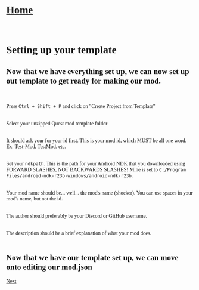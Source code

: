 # [Home](https://cgray1234.github.io/index)  
<br/>

<style>
    * {
        font-family: "Teko";
        src: url(teko-medium.otf);
    }
</style>

# Setting up your template
## Now that we have everything set up, we can now set up out template to get ready for making our mod.
<br/>

Press `Ctrl + Shift + P` and click on "Create Project from Template"  
<br/>

Select your unzipped Quest mod template folder  
<br/>

It should ask your for your id first. This is your mod id, which MUST be all one word. Ex: Test-Mod, TestMod, etc.  
<br/>

Set your `ndkpath`. This is the path for your Android NDK that you downloaded using FORWARD SLASHES, NOT BACKWARDS SLASHES! Mine is set to `C:/Program Files/android-ndk-r23b-windows/android-ndk-r23b`.  
<br/>

Your mod name should be... well... the mod's name (shocker). You can use spaces in your mod's name, but not the id.  
<br/>

The author should preferably be your Discord or GitHub username.  
<br/>

The description should be a brief explanation of what your mod does.  
<br/>


## Now that we have our template set up, we can move onto editing our mod.json
[Next](./updating-your-modjson.md)